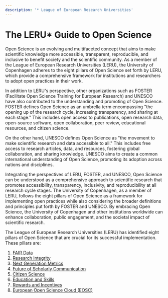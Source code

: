 ```yaml
---
description: '* League of European Research Universities'
---
```


# The LERU\* Guide to Open Science

Open Science is an evolving and multifaceted concept that aims to make scientific knowledge more accessible, transparent, reproducible, and inclusive to benefit society and the scientific community. As a member of the League of European Research Universities (LERU), the University of Copenhagen adheres to the eight pillars of Open Science set forth by LERU, which provide a comprehensive framework for institutions and researchers to adopt open practices in their work.

In addition to LERU's perspective, other organizations such as FOSTER (Facilitate Open Science Training for European Research) and UNESCO have also contributed to the understanding and promoting of Open Science. FOSTER defines Open Science as an umbrella term encompassing "the opening up of the research cycle, increasing transparency, and sharing at each stage." This includes open access to publications, open research data, open-source software, open collaboration, peer review, educational resources, and citizen science.

On the other hand, UNESCO defines Open Science as "the movement to make scientific research and data accessible to all." This includes free access to research articles, data, and resources, fostering global collaboration, and sharing knowledge. UNESCO aims to create a common international understanding of Open Science, promoting its adoption across nations and disciplines.

Integrating the perspectives of LERU, FOSTER, and UNESCO, Open Science can be understood as a comprehensive approach to scientific research that promotes accessibility, transparency, inclusivity, and reproducibility at all research cycle stages. The University of Copenhagen, as a member of LERU, follows the eight pillars of Open Science as a framework for implementing open practices while also considering the broader definitions and principles put forth by FOSTER and UNESCO. By embracing Open Science, the University of Copenhagen and other institutions worldwide can enhance collaboration, public engagement, and the societal impact of scientific research.

The League of European Research Universities (LERU) has identified eight pillars of Open Science that are crucial for its successful implementation. These pillars are:

1. [FAIR Data](fair-data.md)
2. [Research Integrity](research-integrity.md)
3. [Next Generation Metrics](next-generation-metrics.md)
4. [Future of Scholarly Communication](future-of-scholarly-communication.md)
5. [Citizen Science](citizen-science.md)
6. [Education and Skills](education-and-skills.md)
7. [Rewards and Incentives](rewards-and-incentives.md)
8. [European Open Science Cloud (EOSC)](european-open-science-cloud-eosc.md)
